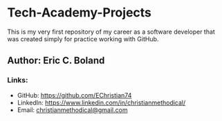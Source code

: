 # Tech-Academy-Projects

This is my very first repository of my career as a software developer that was created simply for practice working with GitHub. 


## Author: Eric C. Boland

### Links:

* GitHub: <https://github.com/EChristian74>
* LinkedIn: <https://www.linkedin.com/in/christianmethodical/>
* Email: <christianmethodical@gmail.com>


